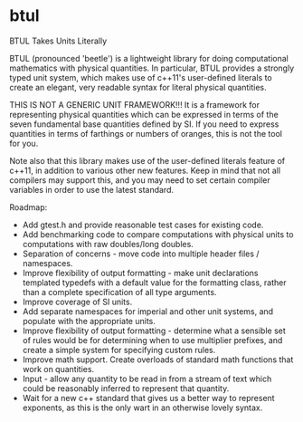 btul
====

BTUL Takes Units Literally

BTUL (pronounced 'beetle') is a lightweight library for doing computational mathematics with physical quantities.  In particular, BTUL provides a strongly typed unit system, which makes use of c++11's user-defined literals to create an elegant, very readable syntax for literal physical quantities.

THIS IS NOT A GENERIC UNIT FRAMEWORK!!!  It is a framework for representing physical quantities which can be expressed in terms of the seven fundamental base quantities defined by SI.  If you need to express quantities in terms of farthings or numbers of oranges, this is not the tool for you.

Note also that this library makes use of the user-defined literals feature of c++11, in addition to various other new features.  Keep in mind that not all compilers may support this, and you may need to set certain compiler variables in order to use the latest standard.

Roadmap:
* Add gtest.h and provide reasonable test cases for existing code.
* Add benchmarking code to compare computations with physical units to computations with raw doubles/long doubles.
* Separation of concerns - move code into multiple header files / namespaces.
* Improve flexibility of output formatting - make unit declarations templated typedefs with a default value for the formatting class, rather than a complete specification of all type arguments.
* Improve coverage of SI units.
* Add separate namespaces for imperial and other unit systems, and populate with the appropriate units.
* Improve flexibility of output formatting - determine what a sensible set of rules would be for determining when to use multiplier prefixes, and create a simple system for specifying custom rules.
* Improve math support.  Create overloads of standard math functions that work on quantities.
* Input - allow any quantity to be read in from a stream of text which could be reasonably inferred to represent that quantity.
* Wait for a new c++ standard that gives us a better way to represent exponents, as this is the only wart in an otherwise lovely syntax.
